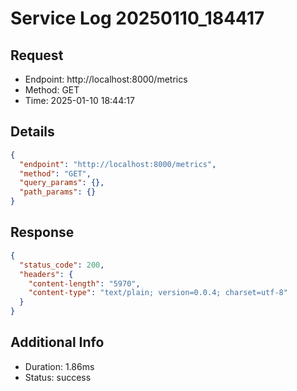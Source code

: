 # Service Log 20250110_184417

## Request
- Endpoint: http://localhost:8000/metrics
- Method: GET
- Time: 2025-01-10 18:44:17

## Details
```json
{
  "endpoint": "http://localhost:8000/metrics",
  "method": "GET",
  "query_params": {},
  "path_params": {}
}
```

## Response
```json
{
  "status_code": 200,
  "headers": {
    "content-length": "5970",
    "content-type": "text/plain; version=0.0.4; charset=utf-8"
  }
}
```

## Additional Info
- Duration: 1.86ms
- Status: success

